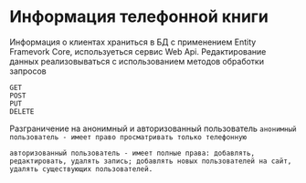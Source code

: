 # Информация телефонной книги

Информация о клиентах храниться в БД с применением Entity Framevork Core, используеться сервис Web Api.
Редактирование данных реализовываться с использованием методов обработки запросов 
```
GET
POST
PUT
DELETE
```

Разграничение на анонимный и авторизованный пользователь
```анонимный пользователь - имеет право просматривать только телефонную```

```авторизованный пользователь - имеет полные права: добавлять, редактировать, удалять запись; добавлять новых пользователей на сайт, удалять существующих пользователей. ```

